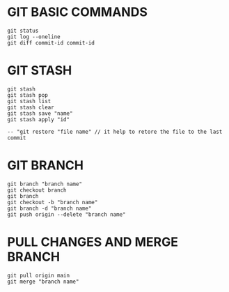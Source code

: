 # GIT BASIC COMMANDS
    git status
    git log --oneline
    git diff commit-id commit-id

# GIT STASH
    git stash
    git stash pop
    git stash list
    git stash clear
    git stash save "name"
    git stash apply "id"

    -- "git restore "file name" // it help to retore the file to the last commit

# GIT BRANCH
    git branch "branch name"
    git checkout branch
    git branch
    git checkout -b "branch name"
    git branch -d "branch name"
    git push origin --delete "branch name"

# PULL CHANGES AND MERGE BRANCH
    git pull origin main
    git merge "branch name"